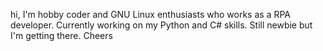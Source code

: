 hi, I'm hobby coder and GNU Linux enthusiasts who works as a RPA developer.
Currently working on my Python and C# skills. Still newbie but I'm getting there.
Cheers
